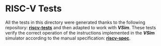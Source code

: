 # RISC-V Tests


All the tests in this directory were generated thanks to the following repository: [**riscv-tests**](https://github.com/riscv/riscv-tests) and then adapted to work with **_VSim_**. These tests verify the correct operation of the instructions implemented in the **_VSim_** simulator according to the manual specification: [**riscv-spec**](https://github.com/riscv/riscv-isa-manual/releases/download/draft-20180618-7325700/riscv-spec.pdf).
